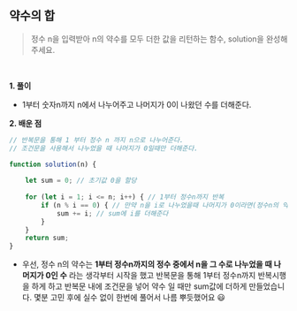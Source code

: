 ## 약수의 합
> 정수 n을 입력받아 n의 약수를 모두 더한 값을 리턴하는 함수, solution을 완성해주세요.

<br>

**1. 풀이**

- 1부터 숫자n까지 n에서 나누어주고 나머지가 0이 나왔던 수를 더해준다.

**2. 배운 점**
```javascript
// 반복문을 통해 1 부터 정수 n 까지 n으로 나누어준다.
// 조건문을 사용해서 나누었을 때 나머지가 0일때만 더해준다.

function solution(n) {
    
    let sum = 0; // 초기값 0을 할당
    
    for (let i = 1; i <= n; i++) { // 1부터 정수n까지 반복
        if (n % i == 0) { // 만약 n을 i로 나누었을때 나머지가 0이라면(정수n의 약수)
            sum += i; // sum에 i를 더해준다
        }
    }
    return sum;
}
```
- 우선, 정수 n의 약수는 **1부터 정수n까지의 정수 중에서 n을 그 수로 나누었을 때 나머지가 0인 수** 라는 생각부터 시작을 했고 반복문을 통해 1부터 정수n까지 반복시행을 하게 하고 반복문 내에 조건문을 넣어 약수 일 때만 sum값에 더하게 만들었습니다. 몇분 고민 후에 실수 없이 한번에 풀어서 나름 뿌듯했어요 😃